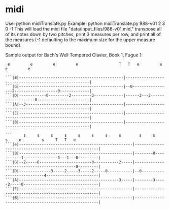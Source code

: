 # midi

Use:  python midiTranslate.py <midi filename> <transpose> <measuresPerRow> <startMeasure> <endMeasure>
Example: python midiTranslate.py 988-v01 2 3 0 -1
This will load the midi file "data/input_files/988-v01.mid," transpose all of its notes down by two pitches, print 3 measures per row, and print all of the measures (-1 defaulting to the maximum size for the upper measure bound).


Sample output for Bach's Well Tempered Clavier, Book 1, Fugue 1:

     e         e         e         e                  T   T   e         e         e         e               
```|e|----------------------------------------------|------------------------------------------------------|
```|B|----------------------------------------------|------------------------------------------------------|
```|G|----------------------------------------------|--0-----------------2-------------------0-------------|
```|D|------------0---------2---------3-------------|------3---2-------------------0-----------------------|
```|A|--3-------------------------------------------|------------------------------------------------------|
```|E|----------------------------------------------|------------------------------------------------------|
```|B|----------------------------------------------|------------------------------------------------------|

```     s     s     s     s     s     s     s     s        s     s     s     e         s     T   T   e         
```|e|--------------------------------------------------|------------------------------------------------------|
```|B|--------------------------------------------------|--------0-----------1---------------3---1---0---------|
```|G|--2-----0-----------------------0-----------2-----|--------------------------------------------0---------|
```|D|--------------3-----2-----3-----2-----0-----------|--0---------------------------4-----------------------|
```|A|--------------------------------------------3-----|--------3-----2-----0---------------------------------|
```|E|--------------------------------------------------|------------------------------------------------------|
```|B|--------------------------------------------------|------------------------------------------------------|
